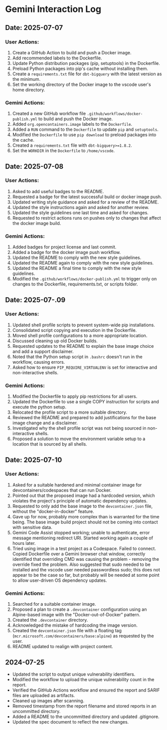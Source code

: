 # Gemini Interaction Log

## Date: 2025-07-07

### User Actions:

1.  Create a GitHub Action to build and push a Docker image.
2.  Add recommended labels to the Dockerfile.
3.  Update Python distribution packages (pip, setuptools) in the Dockerfile.
4.  Preload Python packages into pip's cache without installing them.
5.  Create a `requirements.txt` file for `dbt-bigquery` with the latest version as the minimum.
6.  Set the working directory of the Docker image to the vscode user's home directory.

### Gemini Actions:

1.  Created a new GitHub workflow file `.github/workflows/docker-publish.yml` to build and push the Docker image.
2.  Added `org.opencontainers.image` labels to the `Dockerfile`.
3.  Added a `RUN` command to the `Dockerfile` to update `pip` and `setuptools`.
4.  Modified the `Dockerfile` to use `pip download` to preload packages into the cache.
5.  Created a `requirements.txt` file with `dbt-bigquery>=1.8.2`.
6.  Set the `WORKDIR` in the `Dockerfile` to `/home/vscode`.

## Date: 2025-07-08

### User Actions:

1.  Asked to add useful badges to the README.
2.  Requested a badge for the latest successful build or docker image push.
3.  Updated writing style guidance and asked for a review of the README.
4.  Updated the style instructions again and asked for another review.
5.  Updated the style guidelines one last time and asked for changes.
6.  Requested to restrict actions runs on pushes only to changes that affect the docker image build.

### Gemini Actions:

1.  Added badges for project license and last commit.
2.  Added a badge for the docker image push workflow.
3.  Updated the README to comply with the new style guidelines.
4.  Updated the README again to comply with the new style guidelines.
5.  Updated the README a final time to comply with the new style guidelines.
6.  Modified the `.github/workflows/docker-publish.yml` to trigger only on changes to the Dockerfile, requirements.txt, or scripts folder.

## Date: 2025-07-.09

### User Actions:

1.  Updated shell profile scripts to prevent system-wide pip installations.
2.  Consolidated script copying and execution in the Dockerfile.
3.  Moved shell profile configurations to a more appropriate location.
4.  Discussed cleaning up old Docker builds.
5.  Requested updates to the README to explain the base image choice and add a support disclaimer.
6.  Noted that the Python setup script in `.bashrc` doesn't run in the workflow, causing errors.
7.  Asked how to ensure `PIP_REQUIRE_VIRTUALENV` is set for interactive and non-interactive shells.

### Gemini Actions:

1.  Modified the Dockerfile to apply pip restrictions for all users.
2.  Updated the Dockerfile to use a single COPY instruction for scripts and execute the python setup.
3.  Relocated the profile script to a more suitable directory.
4.  Reviewed the README and prepared to add justifications for the base image change and a disclaimer.
5.  Investigated why the shell profile script was not being sourced in non-interactive shells.
6.  Proposed a solution to move the environment variable setup to a location that is sourced by all shells.

## Date: 2025-07-10

### User Actions:

1.  Asked for a suitable hardened and minimal container image for devcontainers/codespaces that can run Docker.
2.  Pointed out that the proposed image had a hardcoded version, which violates the project's principle of automatic dependency updates.
3.  Requested to only add the base image to the `devcontainer.json` file, without the "docker-in-docker" feature.
4.  Gave up for now, probably more complex than is warranted for the time being. The base image build project should not be coming into contact with sensitive data.
5.  Gemini Code Assist stopped working; unable to authenticate, error message mentioning redirect URI. Started working again a couple of hours later.
6.  Tried using image in a test project as a Codespace. Failed to connect. Copied Dockerfile over a Gemini browser chat window, correctly identified that overriding CMD was causing the problem - removing the override fixed the problem. Also suggested that sudo needed to be installed and the vscode user needed passwordless sudo; this does not appear to be the case so far, but probably will be needed at some point to allow user-driven OS dependency updates.

### Gemini Actions:

1.  Searched for a suitable container image.
2.  Proposed a plan to create a `.devcontainer` configuration using an Alpine-based image with the "Docker-out-of-Docker" pattern.
3.  Created the `.devcontainer` directory.
4.  Acknowledged the mistake of hardcoding the image version.
5.  Created the `devcontainer.json` file with a floating tag (`mcr.microsoft.com/devcontainers/base:alpine`) as requested by the user.
6.  README updated to realign with project content.

## 2024-07-25

- Updated the script to output unique vulnerability identifiers.
- Modified the workflow to upload the unique vulnerability count in the report.
- Verified the GitHub Actions workflow and ensured the report and SARIF files are uploaded as artifacts.
- Cleaned up images after scanning.
- Removed timestamp from the report filename and stored reports in an uncommitted directory.
- Added a README to the uncommitted directory and updated .gitignore.
- Updated the spec document to reflect the new changes.
